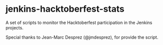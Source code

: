 # jenkins-hacktoberfest-stats

A set of scripts to monitor the Hacktoberfest participation in the Jenkins projects.

Special thanks to Jean-Marc Desprez (@jmdesprez), for provide the script.